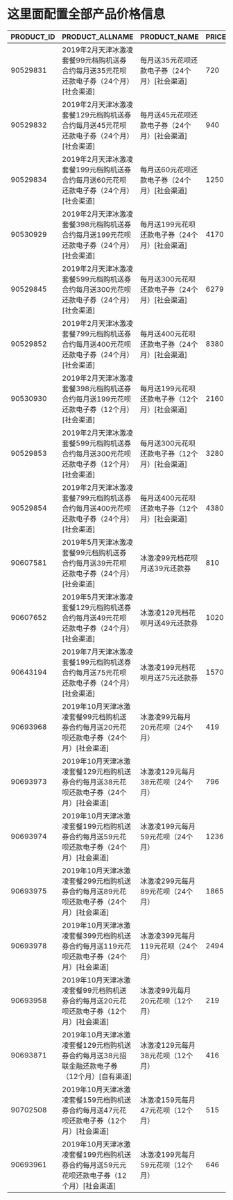 
# 这里面配置全部产品价格信息

PRODUCT_ID | PRODUCT_ALLNAME | PRODUCT_NAME | PRICE:num
----------|----------|------|------
90529831 | 2019年2月天津冰激凌套餐99元档购机送券合约每月送35元花呗还款电子券（24个月）[社会渠道] | 每月送35元花呗还款电子券（24个月）[社会渠道] | 720
90529832 | 2019年2月天津冰激凌套餐129元档购机送券合约每月送45元花呗还款电子券（24个月）[社会渠道] | 每月送45元花呗还款电子券（24个月）[社会渠道] | 940
90529834 | 2019年2月天津冰激凌套餐199元档购机送券合约每月送60元花呗还款电子券（24个月）[社会渠道] | 每月送60元花呗还款电子券（24个月）[社会渠道] | 1250
90530929 | 2019年2月天津冰激凌套餐398元档购机送券合约每月送199元花呗还款电子券（24个月）[社会渠道] | 每月送199元花呗还款电子券（24个月）[社会渠道] | 4170
90529845 | 2019年2月天津冰激凌套餐599元档购机送券合约每月送300元花呗还款电子券（24个月）[社会渠道] | 每月送300元花呗还款电子券（24个月）[社会渠道] | 6279
90529852 | 2019年2月天津冰激凌套餐799元档购机送券合约每月送400元花呗还款电子券（24个月）[社会渠道] | 每月送400元花呗还款电子券（24个月）[社会渠道] | 8380
90530930 | 2019年2月天津冰激凌套餐398元档购机送券合约每月送199元花呗还款电子券（12个月）[社会渠道] | 每月送199元花呗还款电子券（12个月）[社会渠道] | 2160
90529853 | 2019年2月天津冰激凌套餐599元档购机送券合约每月送300元花呗还款电子券（12个月）[社会渠道] | 每月送300元花呗还款电子券（12个月）[社会渠道] | 3280
90529854 | 2019年2月天津冰激凌套餐799元档购机送券合约每月送400元花呗还款电子券（24个月）[社会渠道] | 每月送400元花呗还款电子券（12个月）[社会渠道] | 4380
90607581 | 2019年5月天津冰激凌套餐99元档购机送券合约每月送39元花呗还款电子券（24个月）[社会渠道] | 冰激凌99元档花呗月送39元还款券 | 810
90607652 | 2019年5月天津冰激凌套餐129元档购机送券合约每月送49元花呗还款电子券（24个月）[社会渠道] | 冰激凌129元档花呗月送49元还款券 | 1020
90643194 | 2019年7月天津冰激凌套餐199元档购机送券合约每月送75元花呗还款电子券（24个月）[社会渠道] | 冰激凌199元档花呗月送75元还款券 | 1570
90693968 | 2019年10月天津冰激凌套餐99元档购机送券合约每月送20元花呗还款电子券（24个月）[社会渠道] | 冰激凌99元每月20元花呗（24个月） | 419
90693973 | 2019年10月天津冰激凌套餐129元档购机送券合约每月送38元花呗还款电子券（24个月）[社会渠道] | 冰激凌129元每月38元花呗（24个月） | 796
90693974 | 2019年10月天津冰激凌套餐199元档购机送券合约每月送59元花呗还款电子券（24个月）[社会渠道] | 冰激凌199元每月59元花呗（24个月） | 1236
90693975 | 2019年10月天津冰激凌套餐299元档购机送券合约每月送89元花呗还款电子券（24个月）[社会渠道] | 冰激凌299元每月89元花呗（24个月） | 1865
90693978 | 2019年10月天津冰激凌套餐399元档购机送券合约每月送119元花呗还款电子券（24个月）[社会渠道] | 冰激凌399元每月119元花呗（24个月） | 2494
90693958 | 2019年10月天津冰激凌套餐99元档购机送券合约每月送20元花呗还款电子券（12个月）[社会渠道] | 冰激凌99元每月20元花呗（12个月） | 219
90693871 | 2019年10月天津冰激凌套餐129元档购机送券合约每月送38元招联金融还款电子券（12个月）[自有渠道] | 冰激凌129元每月38元花呗（12个月） | 416
90702508 | 2019年10月天津冰激凌套餐159元档购机送券合约每月送47元花呗还款电子券（12个月）[社会渠道] | 冰激凌159元每月47元花呗（12个月） | 515
90693961 | 2019年10月天津冰激凌套餐199元档购机送券合约每月送59元元花呗还款电子券（12个月）[社会渠道] | 冰激凌199元每月59元花呗（12个月） | 646
